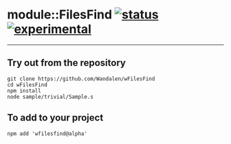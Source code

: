 
# module::FilesFind  [![status](https://github.com/Wandalen/wFilesFind/workflows/publish/badge.svg)](https://github.com/Wandalen/wFilesFind/actions?query=workflow%3Apublish) [![experimental](https://img.shields.io/badge/stability-experimental-orange.svg)](https://github.com/emersion/stability-badges#experimental)

___

## Try out from the repository
```
git clone https://github.com/Wandalen/wFilesFind
cd wFilesFind
npm install
node sample/trivial/Sample.s
```

## To add to your project
```
npm add 'wfilesfind@alpha'
```




